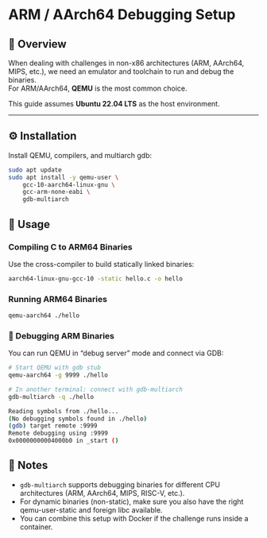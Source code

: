 # ARM / AArch64 Debugging Setup

## 📖 Overview
When dealing with challenges in non-x86 architectures (ARM, AArch64, MIPS, etc.), we need an emulator and toolchain to run and debug the binaries.  
For ARM/AArch64, **QEMU** is the most common choice.

This guide assumes **Ubuntu 22.04 LTS** as the host environment.

---

## ⚙️ Installation

Install QEMU, compilers, and multiarch gdb:

```bash
sudo apt update
sudo apt install -y qemu-user \
    gcc-10-aarch64-linux-gnu \
    gcc-arm-none-eabi \
    gdb-multiarch
```

## 🚀 Usage

### Compiling C to ARM64 Binaries

Use the cross-compiler to build statically linked binaries:

```bash
aarch64-linux-gnu-gcc-10 -static hello.c -o hello
```

### Running ARM64 Binaries

```bash
qemu-aarch64 ./hello
```

### 🐛 Debugging ARM Binaries

You can run QEMU in “debug server” mode and connect via GDB:

```bash
# Start QEMU with gdb stub
qemu-aarch64 -g 9999 ./hello
```

```bash
# In another terminal: connect with gdb-multiarch
gdb-multiarch -q ./hello

Reading symbols from ./hello...
(No debugging symbols found in ./hello)
(gdb) target remote :9999
Remote debugging using :9999
0x00000000004000b0 in _start ()
```

## 📌 Notes

- `gdb-multiarch` supports debugging binaries for different CPU architectures (ARM, AArch64, MIPS, RISC-V, etc.).
- For dynamic binaries (non-static), make sure you also have the right qemu-user-static and foreign libc available.
- You can combine this setup with Docker if the challenge runs inside a container.